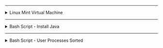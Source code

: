 </details>

******

<details>
<summary>Linux Mint Virtual Machine </summary>
 <br />
I usually use Debian on UTM but for this project i will be using Linux Mint so that i practiced and tried more than one OS.
I will use this free online VM platform to get access to Linux Mint
- https://www.onworks.net/component/content/article?id=65735:free-linux-mint-online

_Just click on "run online" and it will spin up a new Mint OS machine for you_

<img src="https://i.imgur.com/Zur6MZ1.png" height="80%" width="80%" alt="Disk Sanitization Steps"/>

</details>

******

<details>
<summary>Bash Script - Install Java </summary>
 <br />

 As i was using an online platform for the OS everything was brand new so i had to start with installing VIM 

 Then after creating the file and writting the script i had to give permission to the user to execute it. 

<img src="https://i.imgur.com/uJpKHTC.png" height="80%" width="80%" alt="Disk Sanitization Steps"/>


<img src="https://i.imgur.com/f29xdTD.png" height="80%" width="80%" alt="Disk Sanitization Steps"/>


Breakdown of command that gets java version:
- `java -version` gives you the complete version output.
- `2>&1 > /dev/null` addition does following things: with `2>&1` the error output of the `java -version` command will be discarded by the `/dev/null` file, and `>` redirects the output of `java -version` command to the `/dev/null` file, which is a special type of file, that accepts and discards all input written to it. So described together, this option takes the output, including any errors generated by the `java -version` command and discards it, not showing it on the command-line and silently forwarding it using `|` (pipe) to the next command, which is `grep "java version\|openjdk version"`
- `grep "java version\|openjdk version"` simply finds a line in the output that has "java version" or "openjdk version" in it. The example line will look like this: openjdk version "11.0.16" 2022-07-19
- `awk '{print substr($3,2,2)}` takes the line from the previous output and grabs the third section of the string "11.0.16" and from there grabs the first 2 characters, which will be "11"


*Detailed explanation of `2>&1`:

Every time, we execute a program or a command, operating system opens three files: **standard input**, **standard output**, and **standard error**, and each file gets a file descriptor integer from the OS: 0, 1, and 2, respectively. So 2>&1 simply says redirect standard error (2) to standard output (1). The `&` before `1` in this case, means whatever follows is a file descriptor, not a filename. 

Explanation of `if else` script:
- In the if else checks, we check if the $java_version variable has no value at all or empty value, it means we have no java installation at all
- If you have an older version of java already installed, like 1.6, 1.7, 1.8, then the value of `"$java_version"` will be `"1."` - first 2 characters. So with `"$java_version" == "1."`, we check whether `java_version` variable is `"1."`. This means installing latest java version was not successful, since you still have only the old version.
- In case of success you should get java version which is 11 or higher (`"$java_version" -ge 11`), which will print success message.


</details>

******
<details>
<summary> Bash Script - User Processes Sorted </summary>
 <br />

- Descriptiom:

-Write a bash script using Vim editor that checks all the processes running for the current user (USER env var) and prints out the processes in console.

<img src="https://i.imgur.com/6yaMkeV.png" height="80%" width="80%" alt="Disk Sanitization Steps"/>

- The outcome:

<img src="https://i.imgur.com/g1TSfTW.png" height="80%" width="80%" alt="Disk Sanitization Steps"/>

******

- Extend the previous script to ask for a user input for sorting the processes output either by memory or CPU consumption, and print the sorted list.

<img src="https://i.imgur.com/JfKXUxh.png" height="80%" width="80%" alt="Disk Sanitization Steps"/>

- Extend the previous script to ask additionally for user input about how many processes to print.

<img src="https://i.imgur.com/RCfMG0m.png" height="80%" width="80%" alt="Disk Sanitization Steps"/>

the outcome

<img src="https://i.imgur.com/ieHIYU8.png" height="80%" width="80%" alt="Disk Sanitization Steps"/>


<img src="https://i.imgur.com/jBBwc4x.png" height="80%" width="80%" alt="Disk Sanitization Steps"/>


<img src="https://i.imgur.com/TaeBaIu.png" height="80%" width="80%" alt="Disk Sanitization Steps"/>

</details>

